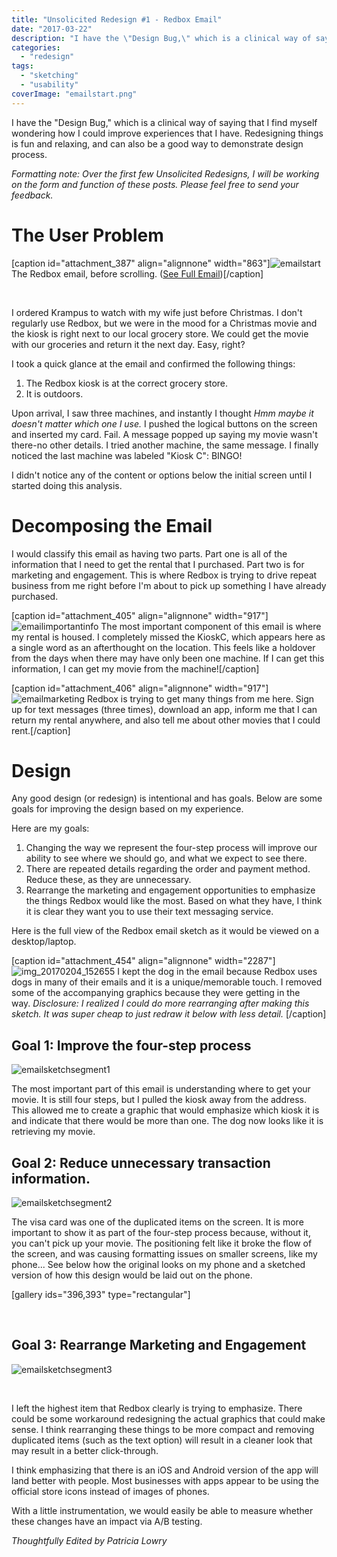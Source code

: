 ```yaml
---
title: "Unsolicited Redesign #1 - Redbox Email"
date: "2017-03-22"
description: "I have the \"Design Bug,\" which is a clinical way of saying that I find myself wondering how I could improve experiences that I have. Redesigning things is fun and relaxing, and can also be a good way to demonstrate design process."
categories: 
  - "redesign"
tags: 
  - "sketching"
  - "usability"
coverImage: "emailstart.png"
---
```


I have the "Design Bug," which is a clinical way of saying that I find myself wondering how I could improve experiences that I have. Redesigning things is fun and relaxing, and can also be a good way to demonstrate design process.

_Formatting note: Over the first few Unsolicited Redesigns, I will be working on the form and function of these posts. Please feel free to send your feedback._

# The User Problem

\[caption id="attachment\_387" align="alignnone" width="863"\]![emailstart](./images/emailstart.png) The Redbox email, before scrolling. ([See Full Email](https://joshualowrycom.files.wordpress.com/2017/03/2017-02-04-15-52-inbox-google-com.png))\[/caption\]

 

I ordered Krampus to watch with my wife just before Christmas. I don't regularly use Redbox, but we were in the mood for a Christmas movie and the kiosk is right next to our local grocery store. We could get the movie with our groceries and return it the next day. Easy, right?

I took a quick glance at the email and confirmed the following things:

1. The Redbox kiosk is at the correct grocery store.
2. It is outdoors.

Upon arrival, I saw three machines, and instantly I thought _Hmm maybe it doesn't matter which one I use._ I pushed the logical buttons on the screen and inserted my card. Fail. A message popped up saying my movie wasn't there-no other details. I tried another machine, the same message. I finally noticed the last machine was labeled "Kiosk C": BINGO!

I didn't notice any of the content or options below the initial screen until I started doing this analysis.

# Decomposing the Email

I would classify this email as having two parts. Part one is all of the information that I need to get the rental that I purchased. Part two is for marketing and engagement. This is where Redbox is trying to drive repeat business from me right before I'm about to pick up something I have already purchased.

\[caption id="attachment\_405" align="alignnone" width="917"\]![emailimportantinfo](./images/emailimportantinfo.png) The most important component of this email is where my rental is housed. I completely missed the KioskC, which appears here as a single word as an afterthought on the location. This feels like a holdover from the days when there may have only been one machine. If I can get this information, I can get my movie from the machine!\[/caption\]

\[caption id="attachment\_406" align="alignnone" width="917"\]![emailmarketing](./images/emailmarketing.png) Redbox is trying to get many things from me here. Sign up for text messages (three times), download an app, inform me that I can return my rental anywhere, and also tell me about other movies that I could rent.\[/caption\]

# Design

Any good design (or redesign) is intentional and has goals. Below are some goals for improving the design based on my experience.

Here are my goals:

1. Changing the way we represent the four-step process will improve our ability to see where we should go, and what we expect to see there.
2. There are repeated details regarding the order and payment method. Reduce these, as they are unnecessary.
3. Rearrange the marketing and engagement opportunities to emphasize the things Redbox would like the most. Based on what they have, I think it is clear they want you to use their text messaging service.

Here is the full view of the Redbox email sketch as it would be viewed on a desktop/laptop.

\[caption id="attachment\_454" align="alignnone" width="2287"\]![img_20170204_152655](./images/img_20170204_1526552.jpg) I kept the dog in the email because Redbox uses dogs in many of their emails and it is a unique/memorable touch. I removed some of the accompanying graphics because they were getting in the way. _Disclosure: I realized I could do more rearranging after making this sketch. It was super cheap to just redraw it below with less detail._ \[/caption\]

## Goal 1: Improve the four-step process

![emailsketchsegment1](./images/emailsketchsegment11.jpg)

The most important part of this email is understanding where to get your movie. It is still four steps, but I pulled the kiosk away from the address. This allowed me to create a graphic that would emphasize which kiosk it is and indicate that there would be more than one. The dog now looks like it is retrieving my movie.

## Goal 2: Reduce unnecessary transaction information.

![emailsketchsegment2](./images/emailsketchsegment2.jpg)

The visa card was one of the duplicated items on the screen. It is more important to show it as part of the four-step process because, without it, you can't pick up your movie. The positioning felt like it broke the flow of the screen, and was causing formatting issues on smaller screens, like my phone... See below how the original looks on my phone and a sketched version of how this design would be laid out on the phone.

\[gallery ids="396,393" type="rectangular"\]

 

## Goal 3: Rearrange Marketing and Engagement

![emailsketchsegment3](./images/emailsketchsegment3.jpg)

 

I left the highest item that Redbox clearly is trying to emphasize. There could be some workaround redesigning the actual graphics that could make sense. I think rearranging these things to be more compact and removing duplicated items (such as the text option) will result in a cleaner look that may result in a better click-through.

I think emphasizing that there is an iOS and Android version of the app will land better with people. Most businesses with apps appear to be using the official store icons instead of images of phones.

With a little instrumentation, we would easily be able to measure whether these changes have an impact via A/B testing.

_Thoughtfully Edited by Patricia Lowry_
